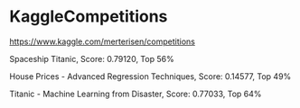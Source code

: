 # KaggleCompetitions

https://www.kaggle.com/merterisen/competitions

Spaceship Titanic, Score: 0.79120, Top 56%

House Prices - Advanced Regression Techniques, Score: 0.14577, Top 49%

Titanic - Machine Learning from Disaster, Score: 0.77033, Top 64%
